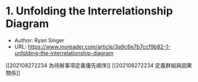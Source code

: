 # 1. Unfolding the Interrelationship Diagram

- Author: Ryan Singer
- URL: https://www.inoreader.com/article/3a9c6e7b7ccf9b82-1-unfolding-the-interrelationship-diagram


[[202108272234 為待辦事項定義優先順序]]
[[202108272234 定義群組與因果關係]]